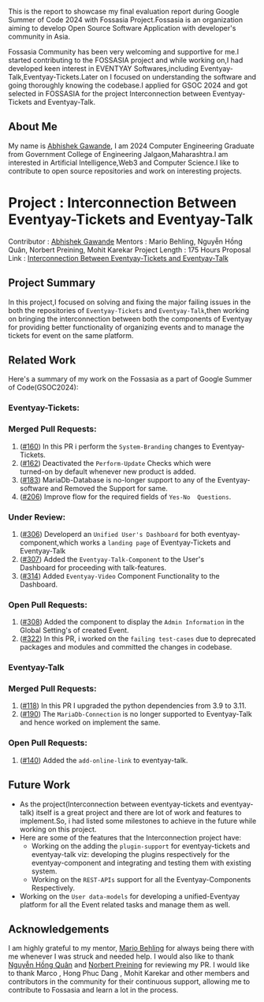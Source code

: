 This is the report to showcase my final evaluation report during Google Summer of Code 2024 with Fossasia Project.Fossasia is an organization aiming to develop Open Source Software Application with developer's community in Asia.

Fossasia Community has been very welcoming and supportive for me.I started contributing to the FOSSASIA project and while working on,I had developed keen interest in EVENTYAY Softwares,including Eventyay-Talk,Eventyay-Tickets.Later on I focused on understanding the software and going thoroughly knowing the codebase.I applied for GSOC 2024 and got selected in FOSSASIA for the project Interconnection between Eventyay-Tickets and Eventyay-Talk. 

## About Me
My name is [Abhishek Gawande](https://github.com/AviGawande), I am 2024 Computer Engineering Graduate from Government College of Engineering Jalgaon,Maharashtra.I am interested in Artificial Intelligence,Web3 and Computer Science.I like to contribute to open source repositories and work on interesting projects.

# Project : Interconnection Between Eventyay-Tickets and Eventyay-Talk
Contributor :  [Abhishek Gawande](https://github.com/AviGawande)
Mentors : Mario Behling, Nguyễn Hồng Quân, Norbert Preining, Mohit Karekar
Project Length : 175 Hours
Proposal Link : [Interconnection Between Eventyay-Tickets and Eventyay-Talk](https://docs.google.com/document/d/1iPl5hWZwkbmW3zz7evAGZIMX24JS4fQ0E1GnN-NZJUw/edit?usp=sharing)

## Project Summary
In this project,I focused on solving and fixing the major failing issues in the both the repositories of `Eventyay-Tickets` and `Eventyay-Talk`,then working on bringing the interconnection between both the components of Eventyay for providing better functionality of organizing events and to manage the tickets for event on the same platform.

## Related Work

Here's a summary of my work on the Fossasia as a part of Google Summer of Code(GSOC2024):

### Eventyay-Tickets:

### Merged Pull Requests:
1. ([#160](https://github.com/fossasia/eventyay-tickets/pull/160)) In this PR i perform the `System-Branding` changes to 
    Eventyay-Tickets.
2. ([#162](https://github.com/fossasia/eventyay-tickets/pull/162)) Deactivated the `Perform-Update` Checks which were  
    turned-on by default whenever new product is added.
3. ([#183](https://github.com/fossasia/eventyay-tickets/pull/183)) MariaDb-Database is no-longer support to any of the 
    Eventyay-software and Removed the Support for same.
4. ([#206](https://github.com/fossasia/eventyay-tickets/pull/206)) Improve flow for the required fields of `Yes-No 
    Questions`.


### Under Review:
1. ([#306](https://github.com/fossasia/eventyay-tickets/pull/306)) Developerd an `Unified User's Dashboard` for both 
    eventyay-component,which works a `landing page` of Eventyay-Tickets and Eventyay-Talk
2. ([#307](https://github.com/fossasia/eventyay-tickets/pull/307)) Added the `Eventyay-Talk-Component` to the User's     
    Dashboard for proceeding with talk-features.
3. ([#314](https://github.com/fossasia/eventyay-tickets/pull/314)) Added `Eventyay-Video` Component Functionality to the 
    Dashboard.

### Open Pull Requests:
1. ([#308](https://github.com/fossasia/eventyay-tickets/pull/308)) Added the component to display the `Admin Information` in 
    the Global Setting's of created Event.
2. ([#322](https://github.com/fossasia/eventyay-tickets/pull/308)) In this PR, i worked on the `failing test-cases` due to 
   deprecated packages and modules and committed the changes in codebase.


### Eventyay-Talk


### Merged Pull Requests:
1. ([#118](https://github.com/fossasia/eventyay-talk/pull/118)) In this PR I upgraded the python dependencies from 3.9 to 3.11.
2. ([#190](https://github.com/fossasia/eventyay-talk/pull/190)) The `MariaDb-Connection` is no longer supported to Eventyay-Talk and hence worked on implement the same.


### Open Pull Requests:
1. ([#140](https://github.com/fossasia/eventyay-talk/pull/140)) Added the `add-online-link` to eventyay-talk.


## Future Work
- As the project(Interconnection between eventyay-tickets and eventyay-talk) itself is a great project and there are lot of work and features to implement.So, i had listed some milestones to achieve in the future while working on this project.
- Here are some of the features that the Interconnection project have:
   - Working on the adding the `plugin-support` for eventyay-tickets and eventyay-talk viz: developing the plugins respectively for the eventyay-component and integrating 
     and testing them with existing system.
   - Working on the `REST-APIs` support for all the Eventyay-Components Respectively.
- Working on the `User data-models` for developing a unified-Eventyay platform for all the Event related tasks and manage them as well.

## Acknowledgements

I am highly grateful to my mentor, [Mario Behling](https://github.com/mariobehling) for always being there with me whenever I was struck and needed help. I would also like to thank [Nguyễn Hồng Quân](https://github.com/hongquan) and [Norbert Preining](https://github.com/norbusan) for reviewing my PR. I would like to thank Marco , Hong Phuc Dang , Mohit Karekar and other members and contributors in the community for their continuous support, allowing me to contribute to Fossasia and learn a lot in the process.



